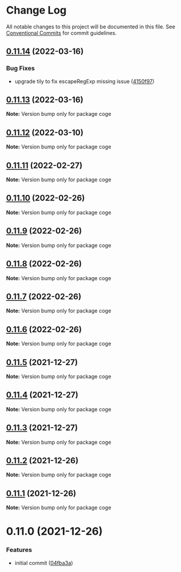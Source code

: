 # Change Log

All notable changes to this project will be documented in this file.
See [Conventional Commits](https://conventionalcommits.org) for commit guidelines.

## [0.11.14](https://github.com/cogejs/coge/compare/coge@0.11.13...coge@0.11.14) (2022-03-16)


### Bug Fixes

* upgrade tily to fix escapeRegExp missing issue ([4150f97](https://github.com/cogejs/coge/commit/4150f971b7c602cd6c25794373701dd500bc7535))





## [0.11.13](https://github.com/cogejs/coge/compare/coge@0.11.12...coge@0.11.13) (2022-03-16)

**Note:** Version bump only for package coge





## [0.11.12](https://github.com/cogejs/coge/compare/coge@0.11.11...coge@0.11.12) (2022-03-10)

**Note:** Version bump only for package coge





## [0.11.11](https://github.com/cogejs/coge/compare/coge@0.11.10...coge@0.11.11) (2022-02-27)

**Note:** Version bump only for package coge





## [0.11.10](https://github.com/cogejs/coge/compare/coge@0.11.9...coge@0.11.10) (2022-02-26)

**Note:** Version bump only for package coge





## [0.11.9](https://github.com/cogejs/coge/compare/coge@0.11.8...coge@0.11.9) (2022-02-26)

**Note:** Version bump only for package coge





## [0.11.8](https://github.com/cogejs/coge/compare/coge@0.11.7...coge@0.11.8) (2022-02-26)

**Note:** Version bump only for package coge





## [0.11.7](https://github.com/cogejs/coge/compare/coge@0.11.6...coge@0.11.7) (2022-02-26)

**Note:** Version bump only for package coge





## [0.11.6](https://github.com/cogejs/coge/compare/coge@0.11.5...coge@0.11.6) (2022-02-26)

**Note:** Version bump only for package coge





## [0.11.5](https://github.com/cogejs/coge/compare/coge@0.11.4...coge@0.11.5) (2021-12-27)

**Note:** Version bump only for package coge





## [0.11.4](https://github.com/cogejs/coge/compare/coge@0.11.3...coge@0.11.4) (2021-12-27)

**Note:** Version bump only for package coge





## [0.11.3](https://github.com/cogejs/coge/compare/coge@0.11.2...coge@0.11.3) (2021-12-27)

**Note:** Version bump only for package coge





## [0.11.2](https://github.com/cogejs/coge/compare/coge@0.11.1...coge@0.11.2) (2021-12-26)

**Note:** Version bump only for package coge





## [0.11.1](https://github.com/cogejs/coge/compare/coge@0.11.0...coge@0.11.1) (2021-12-26)

**Note:** Version bump only for package coge





# 0.11.0 (2021-12-26)


### Features

* initial commit ([04fba3a](https://github.com/cogejs/coge/commit/04fba3a3f5c8c7544243aeffbf933bb0dc4330b6))

